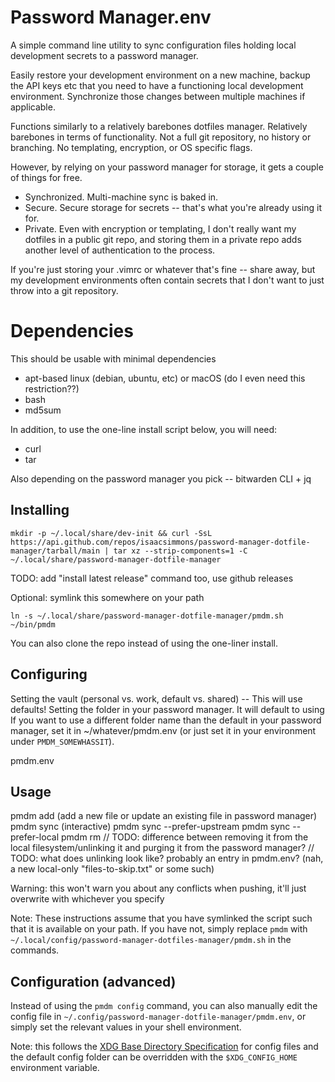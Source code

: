 # Password Manager.env

A simple command line utility to sync configuration files holding local development secrets to a password manager.

Easily restore your development environment on a new machine, backup the API keys etc that you need to have a functioning local development environment.
Synchronize those changes between multiple machines if applicable.

Functions similarly to a relatively barebones dotfiles manager.
Relatively barebones in terms of functionality.
Not a full git repository, no history or branching.
No templating, encryption, or OS specific flags.

However, by relying on your password manager for storage, it gets a couple of things for free.
* Synchronized. Multi-machine sync is baked in.
* Secure. Secure storage for secrets -- that's what you're already using it for.
* Private. Even with encryption or templating, I don't really want my dotfiles in a public git repo, and storing them in a private repo adds another level of authentication to the process.

If you're just storing your .vimrc or whatever that's fine -- share away, but my development environments often contain secrets that I don't want to just throw into a git repository.

# Dependencies

This should be usable with minimal dependencies

* apt-based linux (debian, ubuntu, etc) or macOS (do I even need this restriction??)
* bash
* md5sum

In addition, to use the one-line install script below, you will need:

* curl
* tar

Also depending on the password manager you pick -- bitwarden CLI + jq

## Installing

    mkdir -p ~/.local/share/dev-init && curl -SsL https://api.github.com/repos/isaacsimmons/password-manager-dotfile-manager/tarball/main | tar xz --strip-components=1 -C ~/.local/share/password-manager-dotfile-manager

TODO: add "install latest release" command too, use github releases

Optional: symlink this somewhere on your path

    ln -s ~/.local/share/password-manager-dotfile-manager/pmdm.sh ~/bin/pmdm

You can also clone the repo instead of using the one-liner install.

## Configuring

Setting the vault (personal vs. work, default vs. shared) -- This will use defaults!
Setting the folder in your password manager.
It will default to using 
If you want to use a different folder name than the default in your password manager, set it in ~/whatever/pmdm.env (or just set it in your environment under `PMDM_SOMEWHASSIT`).

pmdm.env

## Usage

pmdm add <path> (add a new file or update an existing file in password manager)
pmdm sync (interactive)
pmdm sync --prefer-upstream
pmdm sync --prefer-local
pmdm rm <path>
// TODO: difference between removing it from the local filesystem/unlinking it and purging it from the password manager?
// TODO: what does unlinking look like? probably an entry in pmdm.env? (nah, a new local-only "files-to-skip.txt" or some such)

Warning: this won't warn you about any conflicts when pushing, it'll just overwrite with whichever you specify

Note: These instructions assume that you have symlinked the script such that it is available on your path.
If you have not, simply replace `pmdm` with `~/.local/config/password-manager-dotfiles-manager/pmdm.sh` in the commands.

## Configuration (advanced)

Instead of using the `pmdm config` command, you can also manually edit the config file in `~/.config/password-manager-dotfile-manager/pmdm.env`, or simply set the relevant values in your shell environment.

Note: this follows the [XDG Base Directory Specification](https://specifications.freedesktop.org/basedir-spec/basedir-spec-latest.html) for config files and the default config folder can be overridden with the `$XDG_CONFIG_HOME` environment variable.
